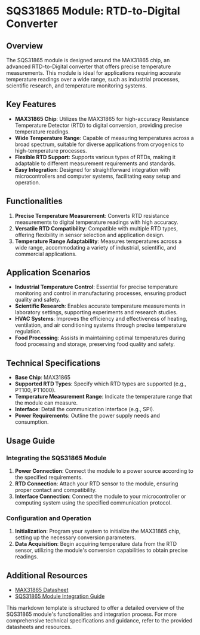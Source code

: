 # SQS31865 Module: RTD-to-Digital Converter

## Overview

The SQS31865 module is designed around the MAX31865 chip, an advanced RTD-to-Digital converter that offers precise temperature measurements. This module is ideal for applications requiring accurate temperature readings over a wide range, such as industrial processes, scientific research, and temperature monitoring systems.

## Key Features

- **MAX31865 Chip**: Utilizes the MAX31865 for high-accuracy Resistance Temperature Detector (RTD) to digital conversion, providing precise temperature readings.
- **Wide Temperature Range**: Capable of measuring temperatures across a broad spectrum, suitable for diverse applications from cryogenics to high-temperature processes.
- **Flexible RTD Support**: Supports various types of RTDs, making it adaptable to different measurement requirements and standards.
- **Easy Integration**: Designed for straightforward integration with microcontrollers and computer systems, facilitating easy setup and operation.

## Functionalities

1. **Precise Temperature Measurement**: Converts RTD resistance measurements to digital temperature readings with high accuracy.
2. **Versatile RTD Compatibility**: Compatible with multiple RTD types, offering flexibility in sensor selection and application design.
3. **Temperature Range Adaptability**: Measures temperatures across a wide range, accommodating a variety of industrial, scientific, and commercial applications.

## Application Scenarios

- **Industrial Temperature Control**: Essential for precise temperature monitoring and control in manufacturing processes, ensuring product quality and safety.
- **Scientific Research**: Enables accurate temperature measurements in laboratory settings, supporting experiments and research studies.
- **HVAC Systems**: Improves the efficiency and effectiveness of heating, ventilation, and air conditioning systems through precise temperature regulation.
- **Food Processing**: Assists in maintaining optimal temperatures during food processing and storage, preserving food quality and safety.

## Technical Specifications

- **Base Chip**: MAX31865
- **Supported RTD Types**: Specify which RTD types are supported (e.g., PT100, PT1000).
- **Temperature Measurement Range**: Indicate the temperature range that the module can measure.
- **Interface**: Detail the communication interface (e.g., SPI).
- **Power Requirements**: Outline the power supply needs and consumption.

## Usage Guide

### Integrating the SQS31865 Module

1. **Power Connection**: Connect the module to a power source according to the specified requirements.
2. **RTD Connection**: Attach your RTD sensor to the module, ensuring proper contact and compatibility.
3. **Interface Connection**: Connect the module to your microcontroller or computing system using the specified communication protocol.

### Configuration and Operation

1. **Initialization**: Program your system to initialize the MAX31865 chip, setting up the necessary conversion parameters.
2. **Data Acquisition**: Begin acquiring temperature data from the RTD sensor, utilizing the module's conversion capabilities to obtain precise readings.

## Additional Resources

- [MAX31865 Datasheet](https://www.example.com/MAX31865-datasheet "Datasheet for the MAX31865 chip")
- [SQS31865 Module Integration Guide](https://www.example.com/SQS31865-integration-guide "Guide for integrating the SQS31865 module into systems")

This markdown template is structured to offer a detailed overview of the SQS31865 module's functionalities and integration process. For more comprehensive technical specifications and guidance, refer to the provided datasheets and resources.
